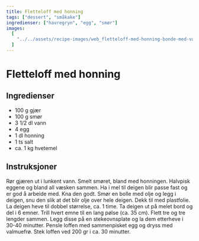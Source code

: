 ```yaml
---
title: Fletteloff med honning
tags: ["dessert", "småkake"]
ingredienser: ["havregryn", "egg", "smør"]
images:
  [
    "../../assets/recipe-images/web_fletteloff-med-honning-bonde-med-valnøtter.jpg",
  ]
---
```


# Fletteloff med honning

## Ingredienser

- 100 g gjær
- 100 g smør
- 3 1/2 dl vann
- 4 egg
- 1 dl honning
- 1 ts salt
- ca. 1 kg hvetemel

## Instruksjoner

Rør gjæren ut i lunkent vann. Smelt smøret, bland med honningen. Halvpisk eggene og bland all væsken sammen. Ha i mel til deigen blir passe fast og er god å arbeide med. Kna den godt. Smør en bolle med olje og legg i deigen, snu den slik at det blir olje over hele deigen. Dekk til med plastfolie. La deigen heve til dobbel størrelse, ca. 1 time. Ta deigen ut på melet bord og del i 6 emner. Trill hvert emne til en lang pølse (ca. 35 cm). Flett tre og tre lengder sammen. Legg disse på en stekeovnsplate og la dem etterheve i 30-40 minutter. Pensle loffen med sammenpisket egg og dryss med valmuefrø. Stek loffen ved 200 gr i ca. 30 minutter.
